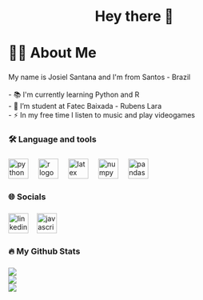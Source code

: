 <h1 align="center">Hey there 👋</h1>

###

<h1 align="left">👩‍💻  About Me</h1>

###

<p align="left">My name is Josiel Santana and I'm from Santos - Brazil<br><br>- 📚 I'm currently learning Python and R<br>- 📝 I’m student at Fatec Baixada - Rubens Lara<br>- ⚡ In my free time I listen to music and play videogames</p>

###

<h3 align="left">🛠 Language and tools</h3>

###

<div align="left">
  <img src="https://cdn.simpleicons.org/python/3776AB" height="40" alt="python logo"  />
  <img width="12" />
  <img src="https://skillicons.dev/icons?i=r" height="40" alt="r logo"  />
  <img width="12" />
  <img src="https://skillicons.dev/icons?i=latex" height="40" alt="latex logo"  />
  <img width="12" />
  <img src="https://cdn.simpleicons.org/numpy/013243" height="40" alt="numpy logo"  />
  <img width="12" />
  <img src="https://cdn.jsdelivr.net/gh/devicons/devicon/icons/pandas/pandas-original.svg" height="40" alt="pandas logo"  />
</div>

###

<h3 align="left">🌐 Socials</h3>

###

<div align="left">
  <a href='https://www.linkedin.com/in/josiel-santana/'><img src="https://i.imgur.com/ZeX5Cbf.png" height="40" alt="linkedin logo"  /></a>
  <img width="9" />
  <a href='https://www.hackerrank.com/josielsantana?hr_r=1'><img src="https://i.imgur.com/OM3L2ou.png" height="40" alt="javascript logo"  /></a>
</div>

###

<h3 align="left">🔥   My Github Stats</h3>

###

![](https://github-readme-stats.vercel.app/api?username=josielsantana&theme=default&hide_border=false&include_all_commits=true&count_private=false)<br/>
![](https://github-readme-streak-stats.herokuapp.com/?user=josielsantana&theme=default&hide_border=false)<br/>
![](https://github-readme-stats.vercel.app/api/top-langs/?username=josielsantana&theme=default&hide_border=false&include_all_commits=true&count_private=false&layout=compact)

